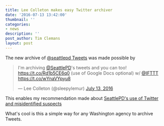 ```yaml
---
title: Lee Colleton makes easy Twitter archiver
date: '2016-07-13 13:42:00'
thumbnail: ''
categories:
- news
description: ''
post_author: Tim Clemans
layout: post
---
```

The new archive of [@seattlepd Tweets](https://docs.google.com/a/seattlepublicrecords.org/spreadsheets/d/11dGm97ukt_lb9a2kVxEfaJvaPzX60hWVCEQJLgOONew/edit?usp=sharing) was made possible by 

<blockquote class="twitter-tweet" data-lang="en"><p lang="en" dir="ltr">I&#39;m archiving <a href="https://twitter.com/SeattlePD">@SeattlePD</a>&#39;s tweets and you can too! <a href="https://t.co/Rd1b5CE6q0">https://t.co/Rd1b5CE6q0</a> (use of Google Docs optional) w/ <a href="https://twitter.com/IFTTT">@IFTTT</a> <a href="https://t.co/wYnaVYpyu8">https://t.co/wYnaVYpyu8</a></p>&mdash; Lee Colleton (@sleepylemur) <a href="https://twitter.com/sleepylemur/status/753308983654350849">July 13, 2016</a></blockquote>
<script async src="//platform.twitter.com/widgets.js" charset="utf-8"></script>

This enables my recommendation made about [SeattlePD's use of Twitter and misidentified suspects](https://seattlepublicrecords.org/news/Dallas-PD-twitter-fiasco-could-happen-to-SPD) 

What's cool is this a simple way for any Washington agency to archive Tweets.
